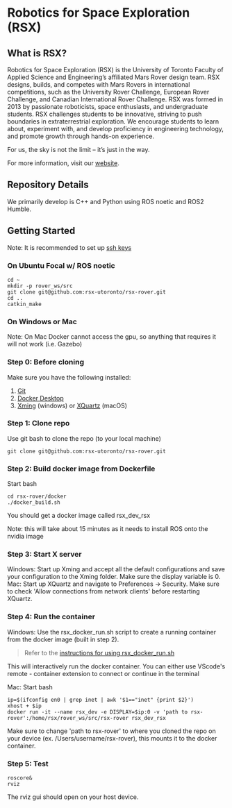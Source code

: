 # Robotics for Space Exploration (RSX)

## What is RSX?

Robotics for Space Exploration (RSX) is the University of Toronto Faculty of Applied Science and Engineering’s affiliated Mars Rover design team. 
RSX designs, builds, and competes with Mars Rovers in international competitions, such as the University Rover Challenge, European Rover Challenge, and Canadian International Rover Challenge. 
RSX was formed in 2013 by passionate roboticists, space enthusiasts, and undergraduate students. RSX challenges students to be innovative, striving to push boundaries in extraterrestrial exploration. We encourage students to learn about, experiment with, and develop proficiency in engineering technology, and promote growth through hands-on experience. 

For us, the sky is not the limit – it’s just in the way.

For more information, visit our [website](https://rsx.skule.ca/). 

## Repository Details 

We primarily develop is C++ and Python using ROS noetic and ROS2 Humble. 

## Getting Started 

Note: It is recommended to set up [ssh keys](https://docs.github.com/en/authentication/connecting-to-github-with-ssh/generating-a-new-ssh-key-and-adding-it-to-the-ssh-agent) 

### On Ubuntu Focal w/ ROS noetic
```
cd ~
mkdir -p rover_ws/src 
git clone git@github.com:rsx-utoronto/rsx-rover.git
cd ..
catkin_make 
```
### On Windows or Mac 
Note: On Mac Docker cannot access the gpu, so anything that requires it will not work (i.e. Gazebo)

### Step 0: Before cloning
Make sure you have the following installed:
1. [Git](https://gitforwindows.org/)
2. [Docker Desktop](https://www.docker.com/products/docker-desktop/)
3. [Xming](https://sourceforge.net/projects/xming/) (windows) or [XQuartz](https://www.xquartz.org/) (macOS)

### Step 1: Clone repo
Use git bash to clone the repo (to your local machine)
```
git clone git@github.com:rsx-utoronto/rsx-rover.git
```

### Step 2: Build docker image from Dockerfile 
Start bash 
```
cd rsx-rover/docker
./docker_build.sh
```
You should get a docker image called rsx_dev_rsx

Note: this will take about 15 minutes as it needs to install ROS onto the nvidia image 

### Step 3: Start X server

Windows: 
Start up Xming and accept all the default configurations and save your configuration to the Xming folder. Make sure the display variable is 0.
Mac: 
Start up XQuartz and navigate to Preferences -> Security. Make sure to check 'Allow connections from network clients' before restarting XQuartz.

### Step 4: Run the container 
Windows:
Use the rsx_docker_run.sh script to create a running container from the docker image (built in step 2). 

> Refer to the [instructions for using rsx_docker_run.sh](docker/running_image_directions.md)

This will interactively run the docker container. You can either use VScode's remote - container extension to connect or continue in the terminal 

Mac:
Start bash
```
ip=$(ifconfig en0 | grep inet | awk '$1=="inet" {print $2}')
xhost + $ip
docker run -it --name rsx_dev -e DISPLAY=$ip:0 -v 'path to rsx-rover':/home/rsx/rover_ws/src/rsx-rover rsx_dev_rsx
```
Make sure to change 'path to rsx-rover' to where you cloned the repo on your device (ex. /Users/username/rsx-rover), this mounts it to the docker container. 

### Step 5: Test
```
roscore&
rviz
```
The rviz gui should open on your host device. 



